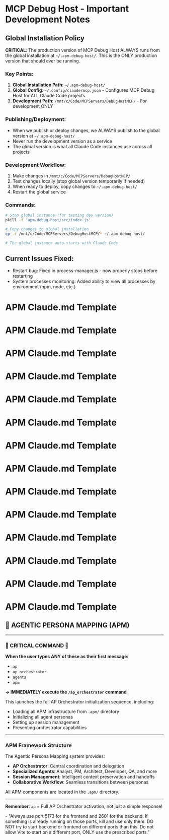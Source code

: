 # MCP Debug Host - Important Development Notes

## Global Installation Policy

**CRITICAL**: The production version of MCP Debug Host ALWAYS runs from the global installation at `~/.apm-debug-host/`. This is the ONLY production version that should ever be running.

### Key Points:
1. **Global Installation Path**: `~/.apm-debug-host/`
2. **Global Config**: `~/.config/claude/mcp.json` - Configures MCP Debug Host for ALL Claude Code projects
3. **Development Path**: `/mnt/c/Code/MCPServers/DebugHostMCP/` - For development ONLY

### Publishing/Deployment:
- When we publish or deploy changes, we ALWAYS publish to the global version at `~/.apm-debug-host/`
- Never run the development version as a service
- The global version is what all Claude Code instances use across all projects

### Development Workflow:
1. Make changes in `/mnt/c/Code/MCPServers/DebugHostMCP/`
2. Test changes locally (stop global version temporarily if needed)
3. When ready to deploy, copy changes to `~/.apm-debug-host/`
4. Restart the global service

### Commands:
```bash
# Stop global instance (for testing dev version)
pkill -f 'apm-debug-host/src/index.js'

# Copy changes to global installation
cp -r /mnt/c/Code/MCPServers/DebugHostMCP/* ~/.apm-debug-host/

# The global instance auto-starts with Claude Code
```

## Current Issues Fixed:
- Restart bug: Fixed in process-manager.js - now properly stops before restarting
- System processes monitoring: Added ability to view all processes by environment (npm, node, etc.)
# APM Claude.md Template


# APM Claude.md Template


# APM Claude.md Template


# APM Claude.md Template


# APM Claude.md Template


# APM Claude.md Template


# APM Claude.md Template


# APM Claude.md Template


# APM Claude.md Template


# APM Claude.md Template


# APM Claude.md Template


# APM Claude.md Template


# APM Claude.md Template


# APM Claude.md Template

<BEGIN-APM-CLAUDE-MERGE>

## 🚀 AGENTIC PERSONA MAPPING (APM)

---

### 🔴 CRITICAL COMMAND 🔴

**When the user types ANY of these as their first message:**
- `ap`
- `ap_orchestrator`
- `agents`
- `apm`

**→ IMMEDIATELY execute the `/ap_orchestrator` command**

This launches the full AP Orchestrator initialization sequence, including:
- Loading all APM infrastructure from `.apm/` directory
- Initializing all agent personas
- Setting up session management
- Presenting orchestrator capabilities

---

### APM Framework Structure

The Agentic Persona Mapping system provides:
- **AP Orchestrator**: Central coordination and delegation
- **Specialized Agents**: Analyst, PM, Architect, Developer, QA, and more
- **Session Management**: Intelligent context preservation and handoffs
- **Collaborative Workflow**: Seamless transitions between personas

All APM components are located in the `.apm/` directory.

---

**Remember**: `ap` = Full AP Orchestrator activation, not just a simple response!

</END-APM-CLAUDE-MERGE>
- "Always use port 5173 for the frontend and 2601 for the backend.  If something is already running on those ports, kill and use only them.  DO NOT try to start backend or frontend on different ports than this.  Do not allow Vite to start on a different port, ONLY use the prescribed ports."